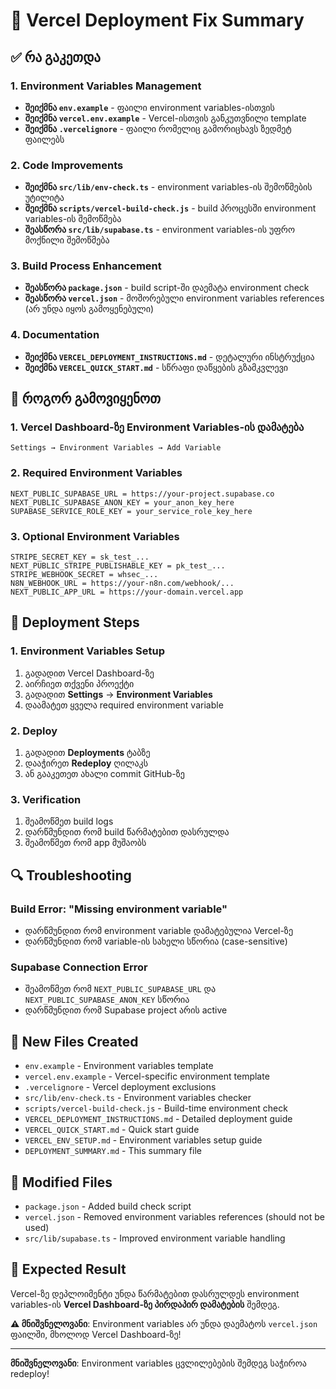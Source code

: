 # 🎯 Vercel Deployment Fix Summary

## ✅ რა გაკეთდა

### 1. Environment Variables Management
- **შეიქმნა `env.example`** - ფაილი environment variables-ისთვის
- **შეიქმნა `vercel.env.example`** - Vercel-ისთვის განკუთვნილი template
- **შეიქმნა `.vercelignore`** - ფაილი რომელიც გამორიცხავს ზედმეტ ფაილებს

### 2. Code Improvements
- **შეიქმნა `src/lib/env-check.ts`** - environment variables-ის შემოწმების უტილიტა
- **შეიქმნა `scripts/vercel-build-check.js`** - build პროცესში environment variables-ის შემოწმება
- **შეასწორა `src/lib/supabase.ts`** - environment variables-ის უფრო მოქნილი შემოწმება

### 3. Build Process Enhancement
- **შეასწორა `package.json`** - build script-ში დაემატა environment check
- **შეასწორა `vercel.json`** - მოშორებული environment variables references (არ უნდა იყოს გამოყენებული)

### 4. Documentation
- **შეიქმნა `VERCEL_DEPLOYMENT_INSTRUCTIONS.md`** - დეტალური ინსტრუქცია
- **შეიქმნა `VERCEL_QUICK_START.md`** - სწრაფი დაწყების გზამკვლევი

## 🔧 როგორ გამოვიყენოთ

### 1. Vercel Dashboard-ზე Environment Variables-ის დამატება
```
Settings → Environment Variables → Add Variable
```

### 2. Required Environment Variables
```
NEXT_PUBLIC_SUPABASE_URL = https://your-project.supabase.co
NEXT_PUBLIC_SUPABASE_ANON_KEY = your_anon_key_here
SUPABASE_SERVICE_ROLE_KEY = your_service_role_key_here
```

### 3. Optional Environment Variables
```
STRIPE_SECRET_KEY = sk_test_...
NEXT_PUBLIC_STRIPE_PUBLISHABLE_KEY = pk_test_...
STRIPE_WEBHOOK_SECRET = whsec_...
N8N_WEBHOOK_URL = https://your-n8n.com/webhook/...
NEXT_PUBLIC_APP_URL = https://your-domain.vercel.app
```

## 🚀 Deployment Steps

### 1. Environment Variables Setup
1. გადადით Vercel Dashboard-ზე
2. აირჩიეთ თქვენი პროექტი
3. გადადით **Settings** → **Environment Variables**
4. დაამატეთ ყველა required environment variable

### 2. Deploy
1. გადადით **Deployments** ტაბზე
2. დააჭირეთ **Redeploy** ღილაკს
3. ან გააკეთეთ ახალი commit GitHub-ზე

### 3. Verification
1. შეამოწმეთ build logs
2. დარწმუნდით რომ build წარმატებით დასრულდა
3. შეამოწმეთ რომ app მუშაობს

## 🔍 Troubleshooting

### Build Error: "Missing environment variable"
- დარწმუნდით რომ environment variable დამატებულია Vercel-ზე
- დარწმუნდით რომ variable-ის სახელი სწორია (case-sensitive)

### Supabase Connection Error
- შეამოწმეთ რომ `NEXT_PUBLIC_SUPABASE_URL` და `NEXT_PUBLIC_SUPABASE_ANON_KEY` სწორია
- დარწმუნდით რომ Supabase project არის active

## 📁 New Files Created
- `env.example` - Environment variables template
- `vercel.env.example` - Vercel-specific environment template
- `.vercelignore` - Vercel deployment exclusions
- `src/lib/env-check.ts` - Environment variables checker
- `scripts/vercel-build-check.js` - Build-time environment check
- `VERCEL_DEPLOYMENT_INSTRUCTIONS.md` - Detailed deployment guide
- `VERCEL_QUICK_START.md` - Quick start guide
- `VERCEL_ENV_SETUP.md` - Environment variables setup guide
- `DEPLOYMENT_SUMMARY.md` - This summary file

## 📝 Modified Files
- `package.json` - Added build check script
- `vercel.json` - Removed environment variables references (should not be used)
- `src/lib/supabase.ts` - Improved environment variable handling

## 🎉 Expected Result
Vercel-ზე დეპლოიმენტი უნდა წარმატებით დასრულდეს environment variables-ის **Vercel Dashboard-ზე პირდაპირ დამატების** შემდეგ.

**⚠️ მნიშვნელოვანი**: Environment variables არ უნდა დაემატოს `vercel.json` ფაილში, მხოლოდ Vercel Dashboard-ზე!

---
**მნიშვნელოვანი**: Environment variables ცვლილებების შემდეგ საჭიროა redeploy!
